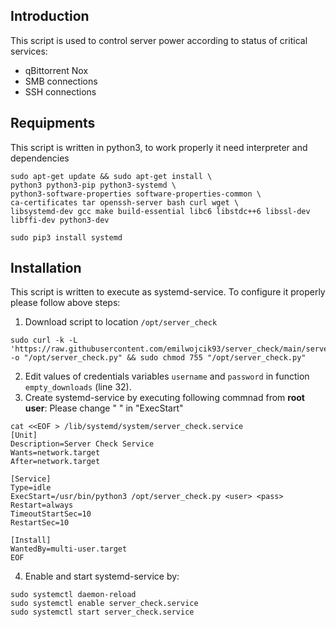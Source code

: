 ## Introduction

This script is used to control server power according to status of critical services:
- qBittorrent Nox
- SMB connections
- SSH connections


## Requipments
This script is written in python3, to work properly it need interpreter and dependencies
```
sudo apt-get update && sudo apt-get install \
python3 python3-pip python3-systemd \
python3-software-properties software-properties-common \
ca-certificates tar openssh-server bash curl wget \
libsystemd-dev gcc make build-essential libc6 libstdc++6 libssl-dev libffi-dev python3-dev

sudo pip3 install systemd
```
## Installation
This script is written to execute as systemd-service. To configure it properly please follow above steps:
1. Download script to location `/opt/server_check`
```
sudo curl -k -L 'https://raw.githubusercontent.com/emilwojcik93/server_check/main/server_check.py' -o "/opt/server_check.py" && sudo chmod 755 "/opt/server_check.py"
```
2. Edit values of credentials variables `username` and `password` in function `empty_downloads` (line 32).
3. Create systemd-service by executing following commnad from **root user**:
Please change "<user> <pass>" in "ExecStart"
```
cat <<EOF > /lib/systemd/system/server_check.service
[Unit]
Description=Server Check Service
Wants=network.target
After=network.target

[Service]
Type=idle
ExecStart=/usr/bin/python3 /opt/server_check.py <user> <pass>
Restart=always
TimeoutStartSec=10
RestartSec=10

[Install]
WantedBy=multi-user.target
EOF
```
4. Enable and start systemd-service by:
```
sudo systemctl daemon-reload
sudo systemctl enable server_check.service
sudo systemctl start server_check.service
```

